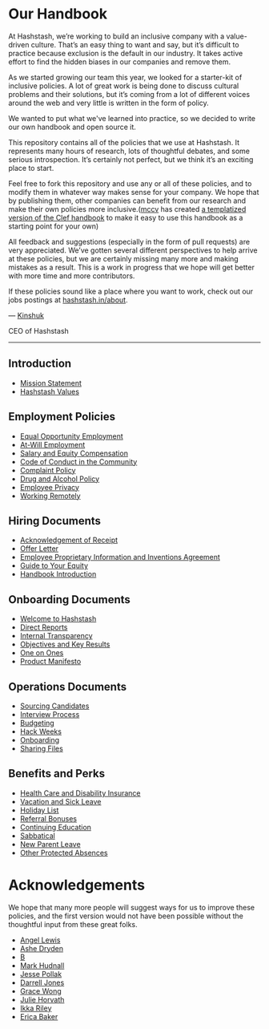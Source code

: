 # Our Handbook

At Hashstash, we’re working to build an inclusive company with a value-driven culture. That’s an easy thing to want and say, but it’s difficult to practice because exclusion is the default in our industry. It takes active effort to find the hidden biases in our companies and remove them.

As we started growing our team this year, we looked for a starter-kit of inclusive policies. A lot of great work is being done to discuss cultural problems and their solutions, but it’s coming from a lot of different voices around the web and very little is written in the form of policy.

We wanted to put what we've learned into practice, so we decided to write our own handbook and open source it.

This repository contains all of the policies that we use at Hashstash. It represents many hours of research, lots of thoughtful debates, and some serious introspection. It’s certainly not perfect, but we think it’s an exciting place to start.

Feel free to fork this repository and use any or all of these policies, and to modify them in whatever way makes sense for your company. We hope that by publishing them, other companies can benefit from our research and make their own policies more inclusive.([mccv](github.com/mccv) has created [a templatized version of the Clef handbook](https://github.com/turbinelabs/handbook-template) to make it easy to use this handbook as a starting point for your own)

All feedback and suggestions (especially in the form of pull requests) are very appreciated. We’ve gotten several different perspectives to help arrive at these policies, but we are certainly missing many more and making mistakes as a result. This is a work in progress that we hope will get better with more time and more contributors.

If these policies sound like a place where you want to work, check out our jobs postings at [hashstash.in/about](https://hashstash.in/about).

— [Kinshuk](https://twitter.com/kinshuksunil)

CEO of Hashstash

***


## Introduction
* [Mission Statement](https://github.com/clef/handbook/blob/master/Mission%20Statement.md)
* [Hashstash Values](https://github.com/clef/handbook/blob/master/Values.md)

## Employment Policies
* [Equal Opportunity Employment](https://github.com/clef/handbook/blob/master/Employment%20Policies/Equal%20Opportunity%20Employment.md)
* [At-Will Employment](https://github.com/clef/handbook/blob/master/Employment%20Policies/At-Will%20Employment.md)
* [Salary and Equity Compensation](https://github.com/clef/handbook/blob/master/Employment%20Policies/Salary%20and%20Equity%20Compensation.md)
* [Code of Conduct in the Community](https://github.com/clef/handbook/blob/master/Employment%20Policies/Code%20of%20Conduct%20in%20the%20Community.md)
* [Complaint Policy](https://github.com/clef/handbook/blob/master/Employment%20Policies/Complaint%20Policy.md)
* [Drug and Alcohol Policy](https://github.com/clef/handbook/blob/master/Employment%20Policies/Drug%20and%20Alcohol%20Policy.md)
* [Employee Privacy](https://github.com/clef/handbook/blob/master/Employment%20Policies/Employee%20Privacy.md)
* [Working Remotely](https://github.com/clef/handbook/blob/master/Employment%20Policies/Working%20Remotely.md)

## Hiring Documents
* [Acknowledgement of Receipt](https://github.com/clef/handbook/blob/master/Hiring%20Documents/Acknowledgment%20of%20Receipt.md)
* [Offer Letter](https://github.com/clef/handbook/blob/master/Hiring%20Documents/Offer%20Letter.md)
* [Employee Proprietary Information and Inventions Agreement](https://github.com/clef/handbook/blob/master/Hiring%20Documents/Employee%20Proprietary%20Information%20and%20Inventions%20Assignment%20Agreement.md)
* [Guide to Your Equity](https://github.com/clef/handbook/blob/master/Hiring%20Documents/Guide%20to%20Your%20Equity.md)
* [Handbook Introduction](https://github.com/clef/handbook/blob/master/Hiring%20Documents/Handbook%20Introduction.md)

## Onboarding Documents
* [Welcome to Hashstash](https://github.com/clef/handbook/blob/master/Onboarding%20Documents/Welcome.md)
* [Direct Reports](https://github.com/clef/handbook/blob/master/Onboarding%20Documents/Direct%20Reports.md)
* [Internal Transparency](https://github.com/clef/handbook/blob/master/Onboarding%20Documents/Internal%20Transparency.md)
* [Objectives and Key Results](https://github.com/clef/handbook/blob/master/Onboarding%20Documents/Objectives%20and%20Key%20Results.md)
* [One on Ones](https://github.com/clef/handbook/blob/master/Onboarding%20Documents/One%20on%20Ones.md)
* [Product Manifesto](https://github.com/clef/handbook/blob/master/Onboarding%20Documents/Product%20Manifesto.md)

## Operations Documents
* [Sourcing Candidates](https://github.com/clef/handbook/blob/master/Operations%20Documents/Sourcing%20Candidates.md)
* [Interview Process](https://github.com/clef/handbook/blob/master/Operations%20Documents/Interview%20Process.md)
* [Budgeting](https://github.com/clef/handbook/blob/master/Operations%20Documents/Budgeting.md)
* [Hack Weeks](https://github.com/clef/handbook/blob/master/Operations%20Documents/Hack%20Weeks.md)
* [Onboarding](https://github.com/clef/handbook/blob/master/Operations%20Documents/Onboarding.md)
* [Sharing Files](https://github.com/clef/handbook/blob/master/Operations%20Documents/Sharing%20Files.md)

## Benefits and Perks
* [Health Care and Disability Insurance](https://github.com/clef/handbook/blob/master/Benefits%20and%20Perks/Healthcare%20and%20Disability%20Insurance.md)
* [Vacation and Sick Leave](https://github.com/clef/handbook/blob/master/Benefits%20and%20Perks/Vacation%20and%20Sick%20Leave.md)
* [Holiday List](https://github.com/clef/handbook/blob/master/Benefits%20and%20Perks/Holiday%20List.md)
* [Referral Bonuses](https://github.com/clef/handbook/blob/master/Benefits%20and%20Perks/Referral%20Bonuses.md)
* [Continuing Education](https://github.com/clef/handbook/blob/master/Benefits%20and%20Perks/Continuing%20Education.md)
* [Sabbatical](https://github.com/clef/handbook/blob/master/Benefits%20and%20Perks/Sabbatical.md)
* [New Parent Leave](https://github.com/clef/handbook/blob/master/Benefits%20and%20Perks/New%20Parent%20Leave.md)
* [Other Protected Absences](https://github.com/clef/handbook/blob/master/Benefits%20and%20Perks/Other%20Protected%20Absences.md)



# Acknowledgements

We hope that many more people will suggest ways for us to improve these policies, and the first version would not have been possible without the thoughtful input from these great folks.

* [Angel Lewis](http://www.allemployerlaw.com/)
* [Ashe Dryden](http://www.ashedryden.com/)
* [B](https://twitter.com/brennenbyrne)
* [Mark Hudnall](https://twitter.com/landakram)
* [Jesse Pollak](https://twitter.com/jessepollak)
* [Darrell Jones](https://twitter.com/darrelljonesiii)
* [Grace Wong](https://twitter.com/gwongz)
* [Julie Horvath](https://twitter.com/nrrrdcore)
* [Ikka Riley](https://twitter.com/isicalynn)
* [Erica Baker](https://twitter.com/ericajoy)
